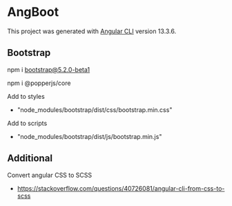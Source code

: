 # AngBoot

This project was generated with [Angular CLI](https://github.com/angular/angular-cli) version 13.3.6.

## Bootstrap

npm i bootstrap@5.2.0-beta1

npm i @popperjs/core

Add to styles
- "node_modules/bootstrap/dist/css/bootstrap.min.css"

Add to scripts
- "node_modules/bootstrap/dist/js/bootstrap.min.js"

##  Additional

Convert angular CSS to SCSS
- https://stackoverflow.com/questions/40726081/angular-cli-from-css-to-scss